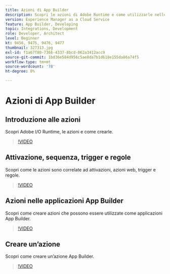 ```yaml
---
title: Azioni di App Builder
description: Scopri le azioni di Adobe Runtime e come utilizzarle nelle applicazioni App Builder.
version: Experience Manager as a Cloud Service
feature: App Builder, Developing
topic: Integrations, Development
role: Developer, Architect
level: Beginner
kt: 9456, 9475, 9476, 9477
thumbnail: 327313.jpg
exl-id: f1a67f80-7366-4337-8bcd-062a3412acc9
source-git-commit: 1bd36e584d956c5ae8da7b1d618e155da86a74f5
workflow-type: tm+mt
source-wordcount: '78'
ht-degree: 0%

---
```


# Azioni di App Builder

## Introduzione alle azioni

Scopri Adobe I/O Runtime, le azioni e come crearle.

>[!VIDEO](https://video.tv.adobe.com/v/339192/?quality=12&learn=on)

## Attivazione, sequenza, trigger e regole

Scopri come le azioni sono correlate ad attivazioni, azioni web, trigger e regole.

>[!VIDEO](https://video.tv.adobe.com/v/339193/?quality=12&learn=on)

## Azioni nelle applicazioni App Builder

Scopri come creare azioni che possono essere utilizzate come applicazioni App Builder.

>[!VIDEO](https://video.tv.adobe.com/v/339194/?quality=12&learn=on)

## Creare un’azione

Scopri come creare un’azione App Builder.

>[!VIDEO](https://video.tv.adobe.com/v/339195/?quality=12&learn=on)
